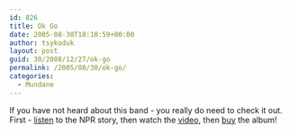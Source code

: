```yaml
---
id: 826
title: Ok Go
date: 2005-08-30T18:10:59+00:00
author: tsykoduk
layout: post
guid: 30/2008/12/27/ok-go
permalink: /2005/08/30/ok-go/
categories:
  - Mundane
---
```

If you have not heard about this band - you really do need to check it out. First - <a href="javascript:getMedia('ATC',%20'30-Aug-2005',%20'20',%20'RM,WM');">listen</a> to the <span class="caps">NPR</span> story, then watch the <a href="http://boss.streamos.com/download/capi001/okgo/amillionways/video/amillionways_v750.mov">video</a>, then <a href="http://phobos.apple.com/WebObjects/MZStore.woa/wa/viewAlbum?playListId=79392933&#38;originStoreFront=143441">buy</a> the album!